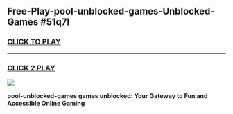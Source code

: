 
## Free-Play-pool-unblocked-games-Unblocked-Games #51q7l
<h3>
<a href="https://news.freeplayer.one?title=pool-unblocked-games&ref=8M">CLICK TO PLAY</a></h3>
<hr>

<h3>
<a href="https://news.freeplayer.one?title=pool-unblocked-games&ref=8M">CLICK 2 PLAY</a>
  
</h3>

<a href="https://news.freeplayer.one?title=pool-unblocked-games&ref=8M"><img src="https://clearcache.store/games.png"></a>


**pool-unblocked-games games unblocked: Your Gateway to Fun and Accessible Online Gaming**
